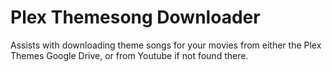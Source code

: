 # Plex Themesong Downloader
Assists with downloading theme songs for your movies from either the Plex Themes Google Drive, or from Youtube if not found there.